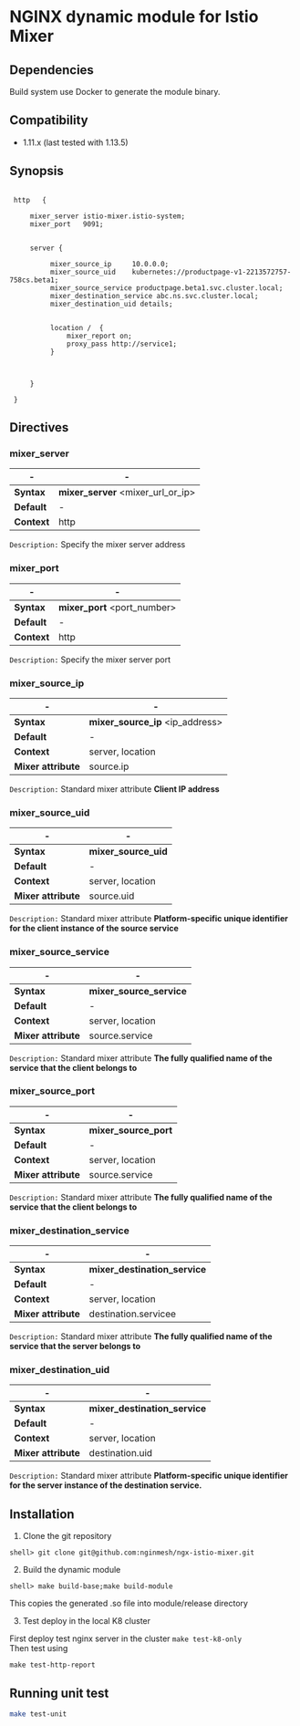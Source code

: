 # NGINX dynamic module for Istio Mixer 


## Dependencies

Build system use Docker to generate the module binary.

## Compatibility

* 1.11.x (last tested with 1.13.5)


## Synopsis

```nginx

 http   {
 
 	 mixer_server istio-mixer.istio-system;
     mixer_port   9091;

 
	 server {
	 
	      mixer_source_ip     10.0.0.0;
          mixer_source_uid    kubernetes://productpage-v1-2213572757-758cs.beta1;
          mixer_source_service productpage.beta1.svc.cluster.local;
          mixer_destination_service abc.ns.svc.cluster.local;
          mixer_destination_uid details;
         
         
          location /  {
              mixer_report on;
              proxy_pass http://service1;
          }
         
            
			
	 }
		
 }	

```


## Directives

### mixer_server

| -   | - |
| --- | --- |
| **Syntax**  | **mixer_server** <mixer_url_or_ip> |
| **Default** | - |
| **Context** | http |

`Description:` Specify the mixer server address


### mixer_port

| -   | - |
| --- | --- |
| **Syntax**  | **mixer_port** <port_number> |
| **Default** | - |
| **Context** | http |

`Description:` Specify the mixer server port


### mixer_source_ip

| -   | - |
| --- | --- |
| **Syntax**  | **mixer_source_ip** <ip_address> |
| **Default** | - |
| **Context** | server, location  |
| **Mixer attribute** | source.ip  |

`Description:` Standard mixer attribute **Client IP address**

### mixer_source_uid

| -   | - |
| --- | --- |
| **Syntax**  | **mixer_source_uid** <kubernetes client service id> |
| **Default** | - |
| **Context** | server, location  |
| **Mixer attribute** | source.uid  |

`Description:` Standard mixer attribute **Platform-specific unique identifier for the client instance of the source service**

### mixer_source_service

| -   | - |
| --- | --- |
| **Syntax**  | **mixer_source_service** <kubernetes client service name> |
| **Default** | - |
| **Context** | server, location  |
| **Mixer attribute** | source.service  |

`Description:` Standard mixer attribute **The fully qualified name of the service that the client belongs to**


### mixer_source_port

| -   | - |
| --- | --- |
| **Syntax**  | **mixer_source_port** <kubernetes client service name> |
| **Default** | - |
| **Context** | server, location  |
| **Mixer attribute** | source.service  |

`Description:` Standard mixer attribute **The fully qualified name of the service that the client belongs to**


### mixer_destination_service

| -   | - |
| --- | --- |
| **Syntax**  | **mixer_destination_service** <kubernetes destination service name> |
| **Default** | - |
| **Context** | server, location  |
| **Mixer attribute** | destination.servicee  |

`Description:` Standard mixer attribute **The fully qualified name of the service that the server belongs to**

### mixer_destination_uid

| -   | - |
| --- | --- |
| **Syntax**  | **mixer_destination_service** <kubernetes destination service uid> |
| **Default** | - |
| **Context** | server, location  |
| **Mixer attribute** | destination.uid  |

`Description:` Standard mixer attribute **Platform-specific unique identifier for the server instance of the destination service.**



## Installation

1. Clone the git repository

  ```
  shell> git clone git@github.com:nginmesh/ngx-istio-mixer.git
  ```

2. Build the dynamic module

  ```
  shell> make build-base;make build-module
  ```

  This copies the generated .so file into module/release directory

3. Test deploy in the local K8 cluster

  First deploy test nginx server in the cluster
  ```make test-k8-only```  
  Then test using
  
  ```make test-http-report```


## Running unit test

```bash
make test-unit
```
